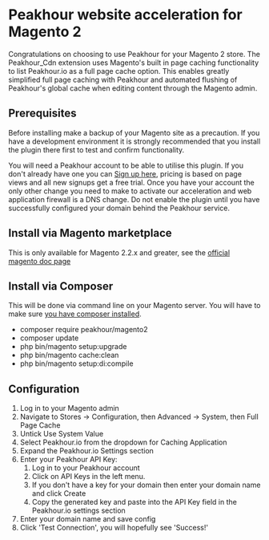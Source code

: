 # Peakhour website acceleration for Magento 2

Congratulations on choosing to use Peakhour for your Magento 2 store. The Peakhour_Cdn extension
uses Magento's built in page caching functionality to list Peakhour.io as a full page cache option.
This enables greatly simplified full page caching with Peakhour and automated flushing of 
Peakhour's global cache when editing content through the Magento admin.

## Prerequisites

Before installing make a backup of your Magento site as a precaution. If you have a development
environment it is strongly recommended that you install the plugin there first to test and confirm
functionality.

You will need a Peakhour account to be able to utilise this plugin. If you don't already have one
you can [Sign up here](https://www.peakhour.io/app/signup/), pricing is based on page views and
all new signups get a free trial. Once you have your account the only other change you need to 
make to activate our acceleration and web application firewall is a DNS change. Do not enable the 
plugin until you have successfully configured your domain behind the Peakhour service.

## Install via Magento marketplace

This is only available for Magento 2.2.x and greater, see the [official magento doc page](https://docs.magento.com/m2/ce/user_guide/system/web-setup-extension-manager.html)

## Install via Composer

This will be done via command line on your Magento server. You will have to make sure [you have composer installed](https://getcomposer.org/download/). 

* composer require peakhour/magento2
* composer update
* php bin/magento setup:upgrade
* php bin/magento cache:clean
* php bin/magento setup:di:compile

## Configuration

1. Log in to your Magento admin
2. Navigate to Stores -> Configuration, then Advanced -> System, then Full Page Cache
3. Untick Use System Value
4. Select Peakhour.io from the dropdown for Caching Application
5. Expand the Peakhour.io Settings section
6. Enter your Peakhour API Key:
    1. Log in to your Peakhour account
    2. Click on API Keys in the left menu.  
    3. If you don't have a key for your domain then enter your domain name and click Create
    4. Copy the generated key and paste into the API Key field in the Peakhour.io settings section
7. Enter your domain name and save config
8. Click 'Test Connection', you will hopefully see 'Success!'
